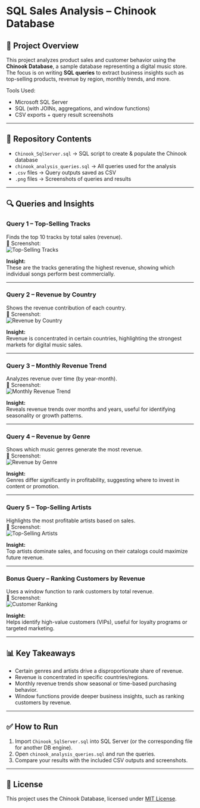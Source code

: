# SQL Sales Analysis – Chinook Database

## 📌 Project Overview
This project analyzes product sales and customer behavior using the **Chinook Database**, a sample database representing a digital music store.  
The focus is on writing **SQL queries** to extract business insights such as top-selling products, revenue by region, monthly trends, and more.  

Tools Used:
- Microsoft SQL Server
- SQL (with JOINs, aggregations, and window functions)
- CSV exports + query result screenshots

---

## 📂 Repository Contents
- `Chinook_SqlServer.sql` → SQL script to create & populate the Chinook database  
- `chinook_analysis_queries.sql` → All queries used for the analysis  
- `.csv` files → Query outputs saved as CSV  
- `.png` files → Screenshots of queries and results  

---

## 🔍 Queries and Insights

### **Query 1 – Top-Selling Tracks**
Finds the top 10 tracks by total sales (revenue).  
📸 Screenshot:  
![Top-Selling Tracks](query1_top_selling_tracks.png)  

**Insight:**  
These are the tracks generating the highest revenue, showing which individual songs perform best commercially.  

---

### **Query 2 – Revenue by Country**
Shows the revenue contribution of each country.  
📸 Screenshot:  
![Revenue by Country](query2_revenue_by_country.png)  

**Insight:**  
Revenue is concentrated in certain countries, highlighting the strongest markets for digital music sales.  

---

### **Query 3 – Monthly Revenue Trend**
Analyzes revenue over time (by year-month).  
📸 Screenshot:  
![Monthly Revenue Trend](query3_monthly_revenue.png)  

**Insight:**  
Reveals revenue trends over months and years, useful for identifying seasonality or growth patterns.  

---

### **Query 4 – Revenue by Genre**
Shows which music genres generate the most revenue.  
📸 Screenshot:  
![Revenue by Genre](query4_revenue_by_genre.png)  

**Insight:**  
Genres differ significantly in profitability, suggesting where to invest in content or promotion.  

---

### **Query 5 – Top-Selling Artists**
Highlights the most profitable artists based on sales.  
📸 Screenshot:  
![Top-Selling Artists](query5_top_selling_artist.png)  

**Insight:**  
Top artists dominate sales, and focusing on their catalogs could maximize future revenue.  

---

### **Bonus Query – Ranking Customers by Revenue**
Uses a window function to rank customers by total revenue.  
📸 Screenshot:  
![Customer Ranking](bonus_query_ranked_tracks.png)  

**Insight:**  
Helps identify high-value customers (VIPs), useful for loyalty programs or targeted marketing.  

---

## 📊 Key Takeaways
- Certain genres and artists drive a disproportionate share of revenue.  
- Revenue is concentrated in specific countries/regions.  
- Monthly revenue trends show seasonal or time-based purchasing behavior.  
- Window functions provide deeper business insights, such as ranking customers by revenue.  

---

## ✅ How to Run
1. Import `Chinook_SqlServer.sql` into SQL Server (or the corresponding file for another DB engine).  
2. Open `chinook_analysis_queries.sql` and run the queries.  
3. Compare your results with the included CSV outputs and screenshots.  

---

## 📜 License
This project uses the Chinook Database, licensed under [MIT License](https://github.com/lerocha/chinook-database/blob/master/LICENSE.md).
